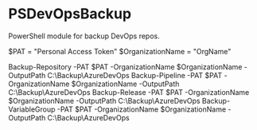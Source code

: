 # PSDevOpsBackup
PowerShell module for backup DevOps repos.


$PAT = "Personal Access Token"
$OrganizationName = "OrgName"

Backup-Repository -PAT $PAT -OrganizationName $OrganizationName -OutputPath C:\Backup\AzureDevOps
Backup-Pipeline -PAT $PAT -OrganizationName $OrganizationName -OutputPath C:\Backup\AzureDevOps
Backup-Release -PAT $PAT -OrganizationName $OrganizationName -OutputPath C:\Backup\AzureDevOps
Backup-VariableGroup -PAT $PAT -OrganizationName $OrganizationName -OutputPath C:\Backup\AzureDevOps

